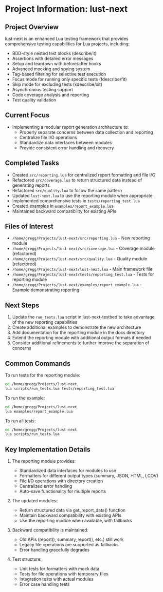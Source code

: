 # Project Information: lust-next

## Project Overview
lust-next is an enhanced Lua testing framework that provides comprehensive testing capabilities for Lua projects, including:
- BDD-style nested test blocks (describe/it)
- Assertions with detailed error messages
- Setup and teardown with before/after hooks
- Advanced mocking and spying system
- Tag-based filtering for selective test execution
- Focus mode for running only specific tests (fdescribe/fit)
- Skip mode for excluding tests (xdescribe/xit)
- Asynchronous testing support
- Code coverage analysis and reporting
- Test quality validation

## Current Focus
- Implementing a modular report generation architecture to:
  - Properly separate concerns between data collection and reporting
  - Centralize file I/O operations
  - Standardize data interfaces between modules
  - Provide consistent error handling and recovery

## Completed Tasks
- Created `src/reporting.lua` for centralized report formatting and file I/O
- Refactored `src/coverage.lua` to return structured data instead of generating reports
- Refactored `src/quality.lua` to follow the same pattern
- Updated `lust-next.lua` to use the reporting module when appropriate
- Implemented comprehensive tests in `tests/reporting_test.lua`
- Created examples in `examples/report_example.lua`
- Maintained backward compatibility for existing APIs

## Files of Interest
- `/home/gregg/Projects/lust-next/src/reporting.lua` - New reporting module
- `/home/gregg/Projects/lust-next/src/coverage.lua` - Coverage module (refactored)
- `/home/gregg/Projects/lust-next/src/quality.lua` - Quality module (refactored)
- `/home/gregg/Projects/lust-next/lust-next.lua` - Main framework file
- `/home/gregg/Projects/lust-next/tests/reporting_test.lua` - Tests for reporting module
- `/home/gregg/Projects/lust-next/examples/report_example.lua` - Example demonstrating reporting

## Next Steps
1. Update the `run_tests.lua` script in lust-next-testbed to take advantage of the new reporting capabilities
2. Create additional examples to demonstrate the new architecture
3. Add documentation for the reporting module in the docs directory
4. Extend the reporting module with additional output formats if needed
5. Consider additional refinements to further improve the separation of concerns

## Common Commands
To run tests for the reporting module:
```bash
cd /home/gregg/Projects/lust-next
lua scripts/run_tests.lua tests/reporting_test.lua
```

To run the example:
```bash
cd /home/gregg/Projects/lust-next
lua examples/report_example.lua
```

To run all tests:
```bash
cd /home/gregg/Projects/lust-next
lua scripts/run_tests.lua
```

## Key Implementation Details
1. The reporting module provides:
   - Standardized data interfaces for modules to use
   - Formatters for different output types (summary, JSON, HTML, LCOV) 
   - File I/O operations with directory creation
   - Centralized error handling
   - Auto-save functionality for multiple reports

2. The updated modules:
   - Return structured data via get_report_data() function
   - Maintain backward compatibility with existing APIs
   - Use the reporting module when available, with fallbacks

3. Backward compatibility is maintained:
   - Old APIs (report(), summary_report(), etc.) still work
   - Legacy file operations are supported as fallbacks
   - Error handling gracefully degrades

4. Test structure:
   - Unit tests for formatters with mock data
   - Tests for file operations with temporary files
   - Integration tests with actual modules
   - Error case handling tests